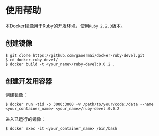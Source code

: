 # 使用帮助 #

本Docker镜像用于Ruby的开发环境，使用```Ruby 2.2.3```版本。

## 创建镜像 ##

```
$ git clone https://github.com/gaoermai/docker-ruby-devel.git
$ cd docker-ruby-devel/
$ docker build -t <your_name>/ruby-devel:0.0.2 .
```

## 创建开发用容器 ##

创建镜像：

```
$ docker run -tid -p 3000:3000 -v /path/to/your/code:/data --name <your_container_name> <your_name>/ruby-devel:0.0.2
```

进入已运行的镜像：

```
$ docker exec -it <your_container_name> /bin/bash
```